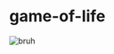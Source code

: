 # game-of-life
![bruh](https://user-images.githubusercontent.com/70778170/189491459-051b38fd-974a-43e7-8d81-fc8d7f7859d2.gif)
